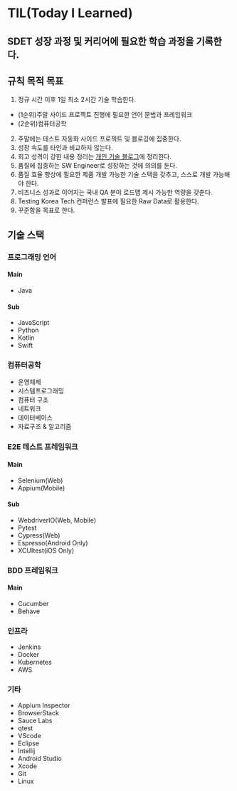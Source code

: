 # TIL(Today I Learned)

## SDET 성장 과정 및 커리어에 필요한 학습 과정을 기록한다.

## 규칙 목적 목표
1. 정규 시간 이후 1일 최소 2시간 기술 학습한다.
- (1순위)주말 사이드 프로젝트 진행에 필요한 언어 문법과 프레임워크
- (2순위)컴퓨터공학
2. 주말에는 테스트 자동화 사이드 프로젝트 및 블로깅에 집중한다.
3. 성장 속도를 타인과 비교하지 않는다.
4. 회고 성격이 강한 내용 정리는 [개인 기술 블로그](https://brunch.co.kr/@jiwonleeqa)에 정리한다.
5. 품질에 집중하는 SW Engineer로 성장하는 것에 의의를 둔다.
6. 품질 효율 향상에 필요한 제품 개발 가능한 기술 스택을 갖추고, 스스로 개발 가능해야 한다.
7. 비즈니스 성과로 이어지는 국내 QA 분야 로드맵 제시 가능한 역량을 갖춘다.
8. Testing Korea Tech 컨퍼런스 발표에 필요한 Raw Data로 활용한다.
9. 꾸준함을 목표로 한다. 

## 기술 스택
### 프로그래밍 언어
#### Main
- Java
#### Sub
- JavaScript
- Python
- Kotlin
- Swift
### 컴퓨터공학
- 운영체제
- 시스템프로그래밍
- 컴퓨터 구조
- 네트워크
- 데이터베이스
- 자료구조 & 알고리즘
### E2E 테스트 프레임워크
#### Main
- Selenium(Web)
- Appium(Mobile)
#### Sub
- WebdriverIO(Web, Mobile)
- Pytest
- Cypress(Web)
- Espresso(Android Only)
- XCUItest(iOS Only)
### BDD 프레임워크
#### Main
- Cucumber
- Behave
### 인프라
- Jenkins
- Docker
- Kubernetes
- AWS
### 기타
- Appium Inspector
- BrowserStack
- Sauce Labs
- qtest
- VScode
- Eclipse
- Intellij
- Android Studio
- Xcode
- Git
- Linux 

